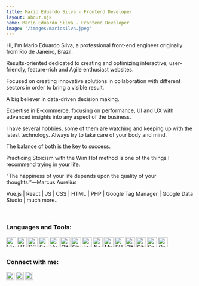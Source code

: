 ```yaml
---
title: Mario Eduardo Silva - Frontend Developer
layout: about.njk
name: Mario Eduardo Silva - Frontend Developer
image: '/images/mariosilva.jpeg'
---
```



Hi, I'm Mario Eduardo Silva, a professional front-end engineer originally from Rio de Janeiro, Brazil.

Results-oriented dedicated to creating and optimizing interactive, user-friendly, feature-rich and Agile enthusiast websites.

Focused on creating innovative solutions in collaboration with different sectors in order to bring a visible result.

A big believer in data-driven decision making.

Expertise in E-commerce, focusing on performance, UI and UX with advanced insights into any aspect of the business.

I have several hobbies, some of them are watching and keeping up with the latest technology. Always try to take care of your body and mind.

The balance of both is the key to success.

Practicing Stoicism with the Wim Hof ​​method is one of the things I recommend trying in your life.


“The happiness of your life depends upon the quality of your thoughts.”―Marcus Aurelius


<p>Vue.js | React | JS | CSS | HTML | PHP | Google Tag Manager | Google Data Studio | much more..</p> 


<br />

### Languages and Tools:

<img align="left" alt="Visual Studio Code" width="26px" src="https://cdn.jsdelivr.net/npm/simple-icons@3.13.0/icons/visualstudiocode.svg" />
<img align="left" alt="HTML5" width="26px" src="https://cdn.jsdelivr.net/npm/simple-icons@3.13.0/icons/html5.svg" />
<img align="left" alt="CSS3" width="26px" src="https://cdn.jsdelivr.net/npm/simple-icons@3.13.0/icons/css3.svg" />
<img align="left" alt="Sass" width="26px" src="https://cdn.jsdelivr.net/npm/simple-icons@3.13.0/icons/sass.svg" />
<img align="left" alt="Vue" width="26px" src="https://cdn.jsdelivr.net/npm/simple-icons@3.13.0/icons/vue-dot-js.svg" />
<img align="left" alt="Git" width="26px" src="https://cdn.jsdelivr.net/npm/simple-icons@3.13.0/icons/react.svg" />
<img align="left" alt="Git" width="26px" src="https://cdn.jsdelivr.net/npm/simple-icons@3.13.0/icons/angular.svg" />
<img align="left" alt="JavaScript" width="26px" src="https://cdn.jsdelivr.net/npm/simple-icons@3.13.0/icons/javascript.svg" />
<img align="left" alt="Node.js" width="26px" src="https://cdn.jsdelivr.net/npm/simple-icons@3.13.0/icons/node-dot-js.svg" />
<img align="left" alt="MySQL" width="26px" src="https://cdn.jsdelivr.net/npm/simple-icons@3.13.0/icons/mysql.svg" />
<img align="left" alt="PHP" width="26px" src="https://cdn.jsdelivr.net/npm/simple-icons@3.13.0/icons/php.svg" />
<img align="left" alt="Git" width="26px" src="https://cdn.jsdelivr.net/npm/simple-icons@3.13.0/icons/git.svg" />
<img align="left" alt="GitHub" width="26px" src="https://cdn.jsdelivr.net/npm/simple-icons@3.13.0/icons/github.svg" />
<img align="left" alt="Google Analytics" width="26px" src="https://cdn.jsdelivr.net/npm/simple-icons@3.13.0/icons/googleanalytics.svg" />
<img align="left" alt="Google Tag Manager" width="26px" src="https://cdn.jsdelivr.net/npm/simple-icons@3.13.0/icons/googletagmanager.svg" />

<br />
<br />


### Connect with me:


[<img align="left" alt="Mario Silva | LinkedIn" width="22px" src="https://cdn.jsdelivr.net/npm/simple-icons@v3/icons/linkedin.svg" />][linkedin]

[<img align="left" alt="Mario Silva | Github" width="22px" src="https://cdn.jsdelivr.net/npm/simple-icons@3.13.0/icons/github.svg" />][github]

[<img align="left" alt="Twitter | Twitter" width="22px" src="https://cdn.jsdelivr.net/npm/simple-icons@v3/icons/twitter.svg" />][twitter]

[twitter]: https://twitter.com/marioeadauto
[instagram]: https://www.instagram.com/mario.e.silva/
[linkedin]: https://www.linkedin.com/in/marioesilva/
[github]: https://github.com/marioadauto